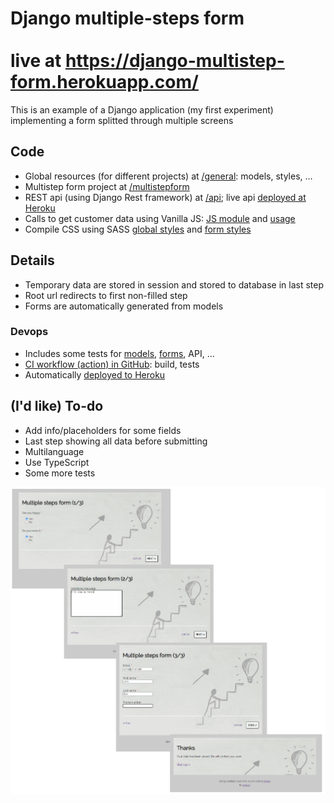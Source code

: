 # Django multiple-steps form<br/><br/>live at https://django-multistep-form.herokuapp.com/

This is an example of a Django application (my first experiment) implementing a form splitted through multiple screens

## Code

* Global resources (for different projects) at [/general](./general): models, styles, ...
* Multistep form project at [/multistepform](/multistepform)
* REST api (using Django Rest framework) at [/api](./api); live api [deployed at Heroku](https://django-multistep-form.herokuapp.com/api/)
* Calls to get customer data using Vanilla JS: [JS module](general/assets/general.js) and [usage](/multistepform/assets/multistepform/form.js)
* Compile CSS using SASS [global styles](/general/assets/general.scss) and [form styles](/multistepform/assets/multistepform/form.scss)

## Details

* Temporary data are stored in session and stored to database in last step
* Root url redirects to first non-filled step
* Forms are automatically generated from models

### Devops

* Includes some tests for [models](/general/test_models.py), [forms](/multistepform/test_forms.py), API, ...
* [CI workflow (action) in GitHub](../../actions?query=workflow%3A%22Django+CI%22): build, tests
* Automatically [deployed to Heroku](https://django-multistep-form.herokuapp.com/)

## (I'd like) To-do

* Add info/placeholders for some fields
* Last step showing all data before submitting
* Multilanguage
* Use TypeScript
* Some more tests


![Screenshots](./multistep-form.png)
